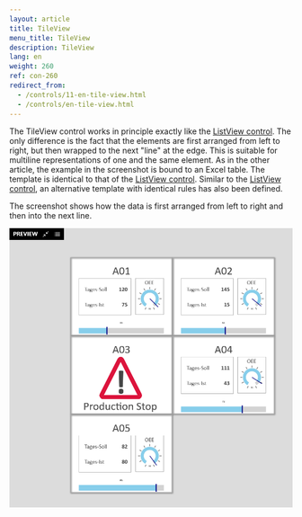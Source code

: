```yaml
---
layout: article
title: TileView
menu_title: TileView
description: TileView
lang: en
weight: 260
ref: con-260
redirect_from:
  - /controls/11-en-tile-view.html
  - /controls/en-tile-view.html
---
```


The TileView control works in principle exactly like the [ListView control](/controls/10-en-list-view.html). The only difference is the fact that the elements are first arranged from left to right, but then wrapped to the next "line" at the edge. This is suitable for multiline representations of one and the same element. As in the other article, the example in the screenshot is bound to an Excel table. The template is identical to that of the [ListView control](/controls/10-en-list-view.html).
Similar to the [ListView control](/controls/10-en-list-view.html), an alternative template with identical rules has also been defined.

The screenshot shows how the data is first arranged from left to right and then into the next line.

![image_1](/assets/images/Controls/TileView/tileview1.png)